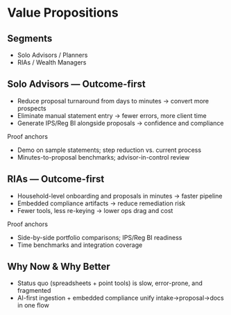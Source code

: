 # Value Propositions

## Segments
- Solo Advisors / Planners
- RIAs / Wealth Managers

## Solo Advisors — Outcome-first
- Reduce proposal turnaround from days to minutes → convert more prospects
- Eliminate manual statement entry → fewer errors, more client time
- Generate IPS/Reg BI alongside proposals → confidence and compliance

Proof anchors
- Demo on sample statements; step reduction vs. current process
- Minutes-to-proposal benchmarks; advisor-in-control review

## RIAs — Outcome-first
- Household-level onboarding and proposals in minutes → faster pipeline
- Embedded compliance artifacts → reduce remediation risk
- Fewer tools, less re-keying → lower ops drag and cost

Proof anchors
- Side-by-side portfolio comparisons; IPS/Reg BI readiness
- Time benchmarks and integration coverage

## Why Now & Why Better
- Status quo (spreadsheets + point tools) is slow, error-prone, and fragmented
- AI-first ingestion + embedded compliance unify intake→proposal→docs in one flow
